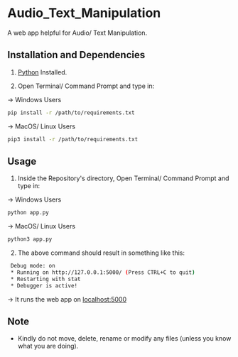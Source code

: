 # Audio_Text_Manipulation
A web app helpful for Audio/ Text Manipulation.


## Installation and Dependencies

1. [Python](https://www.python.org) Installed.


2. Open Terminal/ Command Prompt and type in:

-> Windows Users
```bash
pip install -r /path/to/requirements.txt
```

-> MacOS/ Linux Users
```bash
pip3 install -r /path/to/requirements.txt
```

## Usage

1. Inside the Repository's directory, Open Terminal/ Command Prompt and type in:

-> Windows Users
```bash
python app.py
```

-> MacOS/ Linux Users
```bash
python3 app.py
```

2. The above command should result in something like this:
```bash
 Debug mode: on
 * Running on http://127.0.0.1:5000/ (Press CTRL+C to quit)
 * Restarting with stat
 * Debugger is active!
```

-> It runs the web app on [localhost:5000](http://127.0.0.1:5000/)

## Note

- Kindly do not move, delete, rename or modify any files (unless you know what you are doing).



